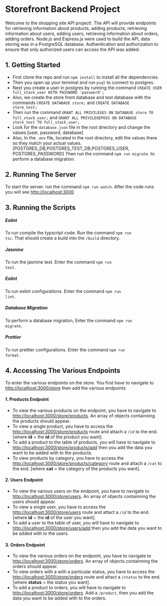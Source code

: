 # Storefront Backend Project
Welcome to the shopping site API project!. The API will provide endpoints for retrieving information about products, adding products, retrieving information about users, adding users, retrieving information about orders, adding orders. Node.js and Express.js were used to build the API, data storing was in a PostgreSQL database. Authentication and authorization to ensure that only authorized users can access the API was added.


## 1. Getting Started
- First clone the repo and run <code>npm install</code> to install all the dependencies.
- Then you open up your terminal and run <code>psql</code> to connect to postgres.
- Next you create a user in postgres by running the command <code>CREATE USER full_stack_user WITH PASSWORD 'password';</code>
- Also, we create the store front database and test database with the commands <code>CREATE DATABASE store;</code> and <code>CREATE DATABASE store_test;</code> 
- Then run the command <code>GRANT ALL PRIVILEGES ON DATABASE store TO full_stack_user;</code> and <code>GRANT ALL PRIVILEGEPOSS ON DATABASE store_test TO full_stack_user;</code>
- Look for the <code>database.json</code> file in the root directory and change the values [user, password, database]
- Also, In the <code>.env</code> file, located in the root directory, edit the values there so they match your actual values. [POSTGRES_DB,POSTGRES_TEST_DB,POSTGRES_USER, POSTGRES_PASSWORD]
Then run the command <code>npm run migrate</code>. to perform a database migration.


## 2. Running The Server
To start the server. run the command <code>npm run watch</code>. After the code runs you will see <a href="http://localhost:3000">http://localhost:3000</a> 


## 3. Running the Scripts

##### Eslint
To run compile the typscript code. Run the command <code>npm run tsc</code>. That should create a build into the <code>/build</code> directory.

##### Jasmine
To run the jasmine test. Enter the command <code>npm run test</code>.

##### Eslint
To run eslint configurations. Enter the command <code>npm run lint</code>.

##### Database Migration
To perform a database migration, Enter the command <code>npm run migrate</code>.

##### Prettier
To run prettier configurations. Enter the command <code>npm run format</code>.




## 4. Accessing The Various Endpoints
To enter the various endpoints on the store. You first have to navigate to <a href="http://localhost:3000/store">http://localhost:3000/store</a> then add the various endpoints

#### 1. Products Endpoint
- To view the various products on the endpoint, you have to navigate to <a href="http://localhost:3000/store/products">http://localhost:3000/store/products</a>. An array of objects containning the products should appear.
- To view a single product, you have to access the <a href="http://localhost:3000/store/products">http://localhost:3000/store/products</a>  route and attach a <code>/id</code> to the end. [where **id** = the **id** of the product you want].
- To add a product to the table of products, you will have to navigate to <a href="http://localhost:3000/store/products/add">http://localhost:3000/store/products/add</a> then you add the data you want to be added with to the products.  
- To view products by category, you have to access the <a href="http://localhost:3000/store/products/category">http://localhost:3000/store/products/category</a>  route and attach a <code>/cat</code> to the end. [where **cat** = the category of the products you want].

#### 2. Users Endpoint
- To view the various users on the endpoint, you have to navigate to <a href="http://localhost:3000/store/users">http://localhost:3000/store/users</a>. An array of objects containning the users should appear.
- To view a single user, you have to access the <a href="http://localhost:3000/store/users">http://localhost:3000/store/users</a>  route and attact a <code>/id</code> to the end. [where **id** = the **id** of the user you want].
- To add a user to the table of user, you will have to navigate to <a href="http://localhost:3000/store/users/add">http://localhost:3000/store/users/add</a> then you add the data you want to be added with to the users.  


#### 3. Orders Endpoint
- To view the various orders on the endpoint, you have to navigate to <a href="http://localhost:3000/store/orders">http://localhost:3000/store/orders</a>. An array of objects containning the orders should appear.
- To view orders with a with a particular status, you have to access the <a href="http://localhost:3000/store/orders">http://localhost:3000/store/orders</a>  route and attact a <code>/status</code> to the end. [where **status** = the status you want].
- To add a product to orders, you will have to navigate to <a href="http://localhost:3000/store/orders/">http://localhost:3000/store/orders</a>. Add a <code>/product</code>, then you add the data you want to be added with to the orders.  
  



